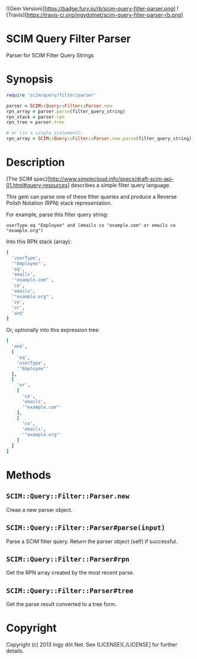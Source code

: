 !(Gem Version)[https://badge.fury.io/rb/scim-query-filter-parser.png]
!(Travis)[https://travis-ci.org/ingydotnet/scim-query-filter-parser-rb.png]

# SCIM Query Filter Parser

Parser for SCIM Filter Query Strings

# Synopsis

```ruby
require 'scim/query/filter/parser'

parser = SCIM::Query::Filter::Parser.new
rpn_array = parser.parse(filter_query_string)
rpn_stack = parser.rpn
rpn_tree = parser.tree

# or (in a single statement):
rpn_array = SCIM::Query::Filter::Parser.new.parse(filter_query_string).rpn
```

# Description

(The SCIM spec)[http://www.simplecloud.info/specs/draft-scim-api-01.html#query-resources]
describes a simple filter query language.

This gem can parse one of these filter queries and produce a Reverse Polish
Notation (RPN) stack representation.

For example, parse this filter query string:

```
userType eq "Employee" and (emails co "example.com" or emails co "example.org")
```

Into this RPN stack (array):

```ruby
[
  'userType',
  '"Employee"',
  'eq',
  'emails',
  '"example.com"',
  'co',
  'emails',
  '"example.org"',
  'co',
  'or',
  'and'
]
```

Or, optionally into this expression tree:

```ruby
[
  'and',
  [
    'eq',
    'userType',
    '"Employee"'
  ],
  [
    'or',
    [
      'co',
      'emails',
      '"example.com"'
    ],
    [
      'co',
      'emails',
      '"example.org"'
    ]
  ]
]
```

# Methods

## `SCIM::Query::Filter::Parser.new`

Creae a new parser object.


## `SCIM::Query::Filter::Parser#parse(input)`

Parse a SCIM filter query. Return the parser object (self) if successful.

## `SCIM::Query::Filter::Parser#rpn`

Get the RPN array created by the most recent parse.

## `SCIM::Query::Filter::Parser#tree`

Get the parse result converted to a tree form.

# Copyright

Copyright (c) 2013 Ingy döt Net. See (LICENSE)[./LICENSE] for further details.
